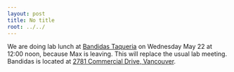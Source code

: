 ```yaml
---
layout: post
title: No title
root: ../../
---
```


We are doing lab lunch at [Bandidas Taqueria](http://bandidastaqueria.com/) on Wednesday May 22 at 12:00 noon, because Max is leaving. This will replace the usual lab meeting. Bandidas is located at [2781 Commercial Drive, Vancouver](http://maps.google.com/maps?f=q&hl=en&geocode=&q=2781+Commercial+Drive,+Vancouver,+bc&sll=37.0625,-95.677068&sspn=37.325633,57.216797&ie=UTF8&ll=49.268365,-123.065672&spn=0.00752,0.013969&z=14&g=2781+Commercial+Drive,+Vancouver,+bc&iwloc=addr&source=embed).
